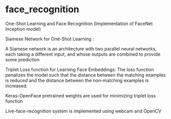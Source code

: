 # face_recognition

One-Shot Learning and Face Recognition (Implementation of FaceNet Inception model)

Siamese Network for One-Shot Learning : 

A Siamese network is an architecture with two parallel neural networks, each taking a different input, and whose outputs are combined to provide some prediction



Triplet Loss function for Learning Face Embeddings:
The loss function penalizes the model such that the distance between the matching examples is reduced and the distance between the non-matching examples is increased.

Keras-OpenFace pretrained weights are used for minimizing triplet loss function

Live-face-recognition system is implemented using webcam and OpenCV
